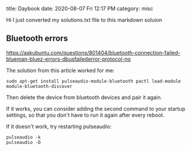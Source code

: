 title: Daybook
date: 2020-08-07 Fri 12:17 PM
category: misc

Hi I just converted my solutions.txt file to this markdown soluion

## Bluetooth errors

https://askubuntu.com/questions/801404/bluetooth-connection-failed-blueman-bluez-errors-dbusfailederror-protocol-no

The solution from this article worked for me:

    sudo apt-get install pulseaudio-module-bluetooth pactl load-module module-bluetooth-discover

Then delete the device from bluetooth devices and pair it again.

If it works, you can consider adding the second command to your startup settings, so that you don't have to run it again after every reboot.

If it doesn't work, try restarting pulseaudio:

    pulseaudio -k
    pulseaudio -D



